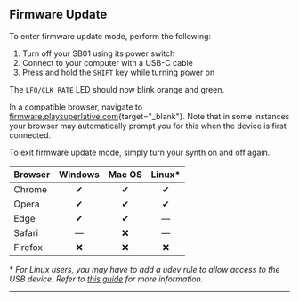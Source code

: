 ## Firmware Update

<article>

To enter firmware update mode, perform the following:

1. Turn off your SB01 using its power switch
2. Connect to your computer with a USB-C cable
3. Press and hold the `SHIFT` key while turning power on

The `LFO/CLK RATE` LED should now blink orange and green.

In a compatible browser, navigate to [firmware.playsuperlative.com](https://firmware.playsuperlative.com/){target="_blank"}. Note that in some instances your browser may automatically prompt you for this when the device is first connected.

To exit firmware update mode, simply turn your synth on and off again.


| Browser | Windows | Mac OS | Linux* |
| ------- | :-----: | :----: | :----: |
| Chrome  | ✔       | ✔      | ✔      |
| Opera   | ✔       | ✔      | ✔      |
| Edge    | ✔       | ✔      | —      |
| Safari  | —       | ❌     | —      |
| Firefox | ❌      | ❌     | ❌     |

\* *For Linux users, you may have to add a udev rule to allow access to the USB device. Refer to [this guide](#linux-webusb-compatibility) for more information.*




</article>

---
